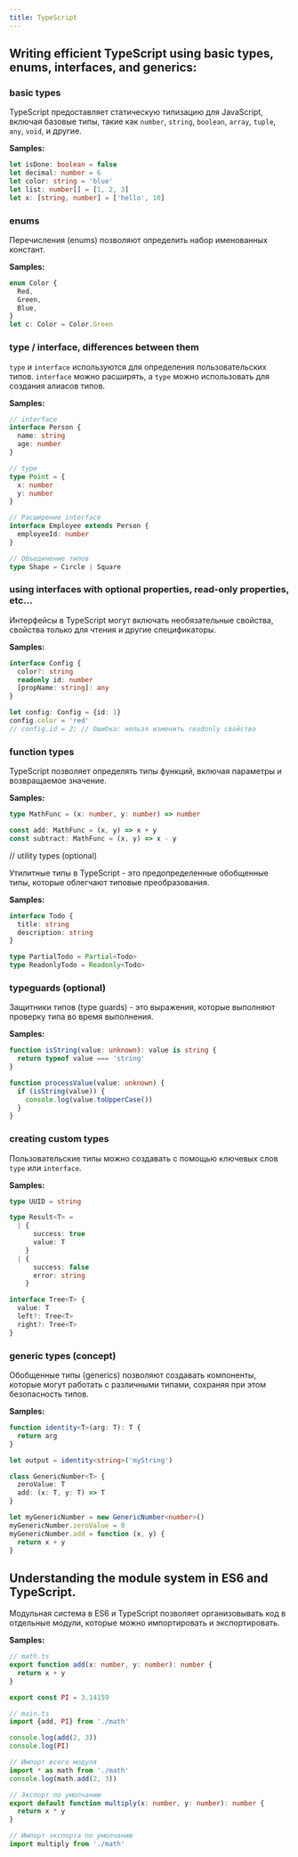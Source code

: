 ```yaml
---
title: TypeScript
---
```


## Writing efficient TypeScript using basic types, enums, interfaces, and generics:

### basic types

TypeScript предоставляет статическую типизацию для JavaScript, включая базовые типы, такие как `number`, `string`, `boolean`, `array`, `tuple`, `any`, `void`, и другие.

**Samples:**

```typescript
let isDone: boolean = false
let decimal: number = 6
let color: string = 'blue'
let list: number[] = [1, 2, 3]
let x: [string, number] = ['hello', 10]
```

### enums

Перечисления (enums) позволяют определить набор именованных констант.

**Samples:**

```typescript
enum Color {
  Red,
  Green,
  Blue,
}
let c: Color = Color.Green
```

### type / interface, differences between them

`type` и `interface` используются для определения пользовательских типов. `interface` можно расширять, а `type` можно использовать для создания алиасов типов.

**Samples:**

```typescript
// interface
interface Person {
  name: string
  age: number
}

// type
type Point = {
  x: number
  y: number
}

// Расширение interface
interface Employee extends Person {
  employeeId: number
}

// Объединение типов
type Shape = Circle | Square
```

### using interfaces with optional properties, read-only properties, etc...

Интерфейсы в TypeScript могут включать необязательные свойства, свойства только для чтения и другие спецификаторы.

**Samples:**

```typescript
interface Config {
  color?: string
  readonly id: number
  [propName: string]: any
}

let config: Config = {id: 1}
config.color = 'red'
// config.id = 2; // Ошибка: нельзя изменить readonly свойство
```

### function types

TypeScript позволяет определять типы функций, включая параметры и возвращаемое значение.

**Samples:**

```typescript
type MathFunc = (x: number, y: number) => number

const add: MathFunc = (x, y) => x + y
const subtract: MathFunc = (x, y) => x - y
```

// utility types (optional)

Утилитные типы в TypeScript - это предопределенные обобщенные типы, которые облегчают типовые преобразования.

**Samples:**

```typescript
interface Todo {
  title: string
  description: string
}

type PartialTodo = Partial<Todo>
type ReadonlyTodo = Readonly<Todo>
```

### typeguards (optional)

Защитники типов (type guards) - это выражения, которые выполняют проверку типа во время выполнения.

**Samples:**

```typescript
function isString(value: unknown): value is string {
  return typeof value === 'string'
}

function processValue(value: unknown) {
  if (isString(value)) {
    console.log(value.toUpperCase())
  }
}
```

### creating custom types

Пользовательские типы можно создавать с помощью ключевых слов `type` или `interface`.

**Samples:**

```typescript
type UUID = string

type Result<T> =
  | {
      success: true
      value: T
    }
  | {
      success: false
      error: string
    }

interface Tree<T> {
  value: T
  left?: Tree<T>
  right?: Tree<T>
}
```

### generic types (concept)

Обобщенные типы (generics) позволяют создавать компоненты, которые могут работать с различными типами, сохраняя при этом безопасность типов.

**Samples:**

```typescript
function identity<T>(arg: T): T {
  return arg
}

let output = identity<string>('myString')

class GenericNumber<T> {
  zeroValue: T
  add: (x: T, y: T) => T
}

let myGenericNumber = new GenericNumber<number>()
myGenericNumber.zeroValue = 0
myGenericNumber.add = function (x, y) {
  return x + y
}
```

## Understanding the module system in ES6 and TypeScript.

Модульная система в ES6 и TypeScript позволяет организовывать код в отдельные модули, которые можно импортировать и экспортировать.

**Samples:**

```typescript
// math.ts
export function add(x: number, y: number): number {
  return x + y
}

export const PI = 3.14159

// main.ts
import {add, PI} from './math'

console.log(add(2, 3))
console.log(PI)

// Импорт всего модуля
import * as math from './math'
console.log(math.add(2, 3))

// Экспорт по умолчанию
export default function multiply(x: number, y: number): number {
  return x * y
}

// Импорт экспорта по умолчанию
import multiply from './math'
```
